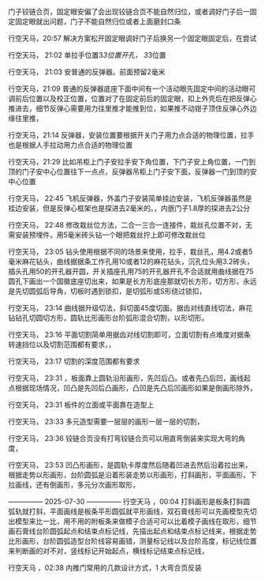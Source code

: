 门子铰链合页，固定眼安偏了会出现铰链合页不能自然归位，或者调好门子后一固定固定眼就出问题，门子不能自然归位或者上面磨封口条

行空天马，20:57
解决方案松开固定眼调好门子后换另一个固定眼固定后，在尝试

行空天马， 21:02
单拉手位置3*3位置开孔，
3*3位置

行空天马， 21:03
安普通的反弹器。前面预留2毫米

行空天马，21:09
普通的反弹器底座下面中间有一个活动眼先固定中间的活动眼可调前后位置以及校正位置，位置对了在固定前后的固定眼，扣上外壳后在把反弹心推进去，细节反弹心需要用力往里推才能推到位，如果推不动钳子顶住反弹心外边缘往里推，

行空天马，21:14
反弹器，安装位置要根据开关门子用力点合适的物理位置，拉手也是根据人手拉动用力点合适的物理位置

行空天马，21:29
比如吊柜上门子安拉手安下角位置，下门子安上角位置，一门到顶的门子安中心位置往下一点点，反弹器吊柜上门子安下面，反弹器一门到顶的安中心位置

行空天马， 22:45
飞机反弹器，外盖门子安装简单挂边安装，飞机反弹器虽然是挂边安装，但是反弹心框架也是探进去2毫米的。，内嵌门子1.8厚的探进去2公分

行空天马， 22:48
修改栽丝位方法，二合一三合一连接件，栽丝孔位置不对，无需安装预埋件，用5毫米砖头钻一个眼把栽丝拧上即可修改栽丝位

行空天马， 23:05
钻头使用根据不同的场景来使用，拉手，栽丝孔，用4.2或者5毫米麻花钻头，曲线据据条工作孔用10或者12的麻花钻头，沉孔位头用3.2砖头，插头孔用50的开孔器开圆，开关插座孔用75的开孔器开孔不合适就用曲线据在75圆孔下画出一个国徽底座切出来，如果是长方形底座那就切长方形，切方形，永远是先切圆弧后导角，切板时遇到锁扣，是切弧形或S形绕过锁扣，

行空天马， 23:14
曲线据升级切法，斜切面45度切面。据齿对线直线切法，麻花钻钻孔切圆切方形，圆轨比形画形台阶弧形混合切割，以形切形。

行空天马， 23:16
平面切割简单用据齿对线切割即可，立面切割有点难度对据条转速挡位以及切割范围都有要求，，

行空天马， 23:17
切割的深度范围都有要求

行空天马， 23:31
，板面靠上圆轨沿形画形，先凹后凸。或者先凸后凹，画线起点根据现场情况，凹凸是先凹后凸画形，凸凹是先凸后凹画形如果是倒画形除外，

行空天马， 23:31
板件的立面或平面靠在造型上

行空天马， 23:33
多元造型需要一层层的画形一层一层的切割，

行空天马， 23:36
铰链合页没有打弯铰链合页可以用直弯倒装来实现大弯的角度，

行空天马， 23:53
凹凸形画形，是圆轨卡厚度然后随着凹进去然后沿着拉出来，根据走势以形画形，台阶圆弧是沿着形装走势以形画形，打斜画形，平面画形，下拉画线，还有倒画形，多元分次画形取形，

————— 2025-07-30 —————
行空天马 ，00:04
打斜画形是板条打斜圆弧轨就打斜，平面画线是板条平形圆弧就平形画线，双石膏线形可以先画模型先切出模型来比一比，用不用的附板条来做模子合适可可以比着模子画线在取形，细节画石膏线台阶圆弧起点和结束点标记线，先描出起点和结束点标记线来，根据走势比形画形，台阶圆弧造型台阶线容易画错，测量标记线以及台阶高度，标记线位置来判断画的对不对，竖线标记开始起点，横线标记结束点标记线，

行空天马 ，02:38
内推门常用的几款设计方式，1 大弯合页反装






